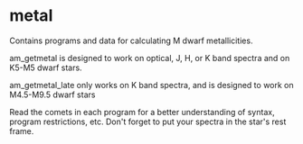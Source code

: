 metal
=====

Contains programs and data for calculating M dwarf metallicities.

am_getmetal is designed to work on optical, J, H, or K band spectra and on K5-M5 dwarf stars.

am_getmetal_late only works on K band spectra, and is designed to work on M4.5-M9.5 dwarf stars

Read the comets in each program for a better understanding of syntax, program restrictions, etc. Don't forget to put your spectra in the star's rest frame.